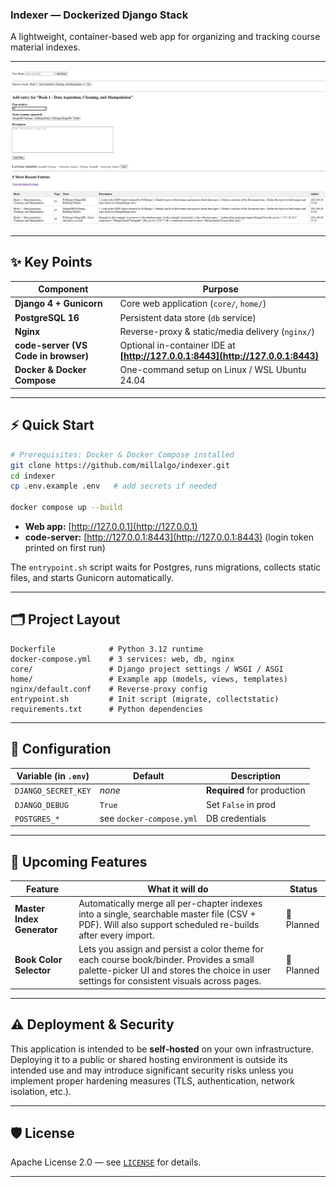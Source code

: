 ### Indexer — Dockerized Django Stack

A lightweight, container-based web app for organizing and tracking course material indexes.

---

![Main dashboard](docs/images/screenshot.png)

---

## ✨ Key Points

| Component                            | Purpose                                                                         |
| ------------------------------------ | ------------------------------------------------------------------------------- |
| **Django 4 + Gunicorn**              | Core web application (`core/`, `home/`)                                         |
| **PostgreSQL 16**                    | Persistent data store (`db` service)                                            |
| **Nginx**                            | Reverse-proxy & static/media delivery (`nginx/`)                                |
| **code-server (VS Code in browser)** | Optional in-container IDE at **[http://127.0.0.1:8443](http://127.0.0.1:8443)** |
| **Docker & Docker Compose**          | One-command setup on Linux / WSL Ubuntu 24.04                                   |

---

## ⚡ Quick Start

```bash
# Prerequisites: Docker & Docker Compose installed
git clone https://github.com/millalgo/indexer.git
cd indexer
cp .env.example .env   # add secrets if needed

docker compose up --build
```

* **Web app:** [http://127.0.0.1](http://127.0.0.1)
* **code-server:** [http://127.0.0.1:8443](http://127.0.0.1:8443) (login token printed on first run)

The `entrypoint.sh` script waits for Postgres, runs migrations, collects static files, and starts Gunicorn automatically.

---

## 🗂️ Project Layout

```
Dockerfile            # Python 3.12 runtime
docker-compose.yml    # 3 services: web, db, nginx
core/                 # Django project settings / WSGI / ASGI
home/                 # Example app (models, views, templates)
nginx/default.conf    # Reverse-proxy config
entrypoint.sh         # Init script (migrate, collectstatic)
requirements.txt      # Python dependencies
```

---

## 🔧 Configuration

| Variable (in `.env`) | Default                  | Description                 |
| -------------------- | ------------------------ | --------------------------- |
| `DJANGO_SECRET_KEY`  | *none*                   | **Required** for production |
| `DJANGO_DEBUG`       | `True`                   | Set `False` in prod         |
| `POSTGRES_*`         | see `docker-compose.yml` | DB credentials              |

---

## 🚧 Upcoming Features

| Feature                    | What it will do                                                                                                                                                                       | Status     |
| -------------------------- | ------------------------------------------------------------------------------------------------------------------------------------------------------------------------------------- | ---------- |
| **Master Index Generator** | Automatically merge all per-chapter indexes into a single, searchable master file (CSV + PDF). Will also support scheduled re-builds after every import.                              | 🎯 Planned |
| **Book Color Selector**    | Lets you assign and persist a color theme for each course book/binder. Provides a small palette-picker UI and stores the choice in user settings for consistent visuals across pages. | 🎯 Planned |

---

## ⚠️ Deployment & Security

This application is intended to be **self‑hosted** on your own infrastructure. Deploying it to a public or shared hosting environment is outside its intended use and may introduce significant security risks unless you implement proper hardening measures (TLS, authentication, network isolation, etc.).

---

## 🛡️ License

Apache License 2.0 — see [`LICENSE`](LICENSE) for details.

---
